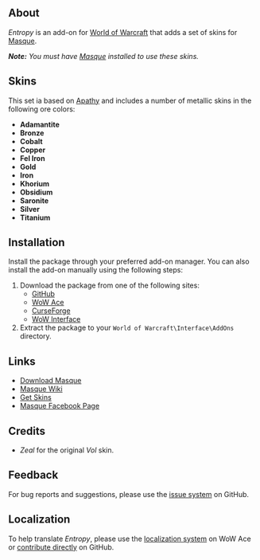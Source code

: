 ## About

_Entropy_ is an add-on for [World of Warcraft](https://worldofwarcraft.com "World of Warcraft") that adds a set of skins for [Masque][].

_**Note:** You must have [Masque][] installed to use these skins._

## Skins

This set ia based on [Apathy](https://www.wowace.com/projects/masque-apathy) and includes a number of metallic skins in the following ore colors:

- **Adamantite**
- **Bronze**
- **Cobalt**
- **Copper**
- **Fel Iron**
- **Gold**
- **Iron**
- **Khorium**
- **Obsidium**
- **Saronite**
- **Silver**
- **Titanium**

## Installation

Install the package through your preferred add-on manager. You can also install the add-on manually using the following steps:

1. Download the package from one of the following sites:
    - [GitHub](https://github.com/stormfx/masque_entropy "Download from GitHub")
    - [WoW Ace](https://www.wowace.com/projects/masque-entropy "Download from WoW Ace")
    - [CurseForge](https://www.curseforge.com/wow/addons/masque-entropy "Download from CurseForge")
    - [WoW Interface](https://www.wowinterface.com/downloads/info8873 "Download from WoW Interface")  
2. Extract the package to your `World of Warcraft\Interface\AddOns` directory.

## Links

- [Download Masque][Masque]
- [Masque Wiki](https://github.com/stormfx/masque/wiki "Masque Wiki")
- [Get Skins](https://github.com/stormfx/masque/wiki/skin-list "Masque Skin List")
- [Masque Facebook Page](https://www.facebook.com/masqueui "Masque on Facebook")

## Credits

- _Zeal_ for the original _Vol_ skin.

## Feedback

For bug reports and suggestions, please use the [issue system](https://github.com/stormfx/masque_entropy/issues "Report an Issue") on GitHub.

## Localization

To help translate _Entropy_, please use the [localization system](https://www.wowace.com/projects/masque-entropy/localization "Translate on WoW Ace") on WoW Ace or [contribute directly](https://github.com/stormfx/masque_entropy "Translate on GitHub") on GitHub.

[Masque]: https://www.wowace.com/projects/masque (Download Masque)
